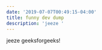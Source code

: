 ```yaml
---
date: '2019-07-07T00:49:15-04:00'
title: funny dev dump
description: 'jeeze '
---
```

jeeze geeksforgeeks!
